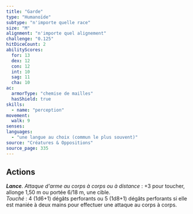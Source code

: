```yaml
---
title: "Garde"
type: "Humanoïde"
subtype: "n'importe quelle race"
size: "M"
alignment: "n'importe quel alignement"
challenge: "0.125"
hitDiceCount: 2
abilityScores:
  for: 13
  dex: 12
  con: 12
  int: 10
  sag: 11
  cha: 10
ac: 
  armorType: "chemise de mailles"
  hasShield: true
skills: 
  - name: "perception"
movement: 
  walk: 9
senses: 
languages: 
  - "une langue au choix (commun le plus souvent)"
source: "Créatures & Oppositions"
source_page: 335
---
```

## Actions
_**Lance**_. _Attaque d'arme au corps à corps ou à distance_ : +3 pour toucher, allonge 1,50 m ou portée 6/18 m, une cible.  
_Touché_ : 4 (1d6+1) dégâts perforants ou 5 (1d8+1) dégâts perforants si elle est maniée à deux mains pour effectuer une attaque au corps à corps.
